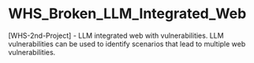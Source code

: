 # WHS_Broken_LLM_Integrated_Web
[WHS-2nd-Project] - LLM integrated web with vulnerabilities. LLM vulnerabilities can be used to identify scenarios that lead to multiple web vulnerabilities.
